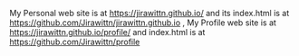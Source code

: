 My Personal web site is at https://jirawittn.github.io/ and its index.html is at https://github.com/Jirawittn/jirawittn.github.io , 
My Profile web site is at https://jirawittn.github.io/profile/ and index.html is at https://github.com/Jirawittn/profile